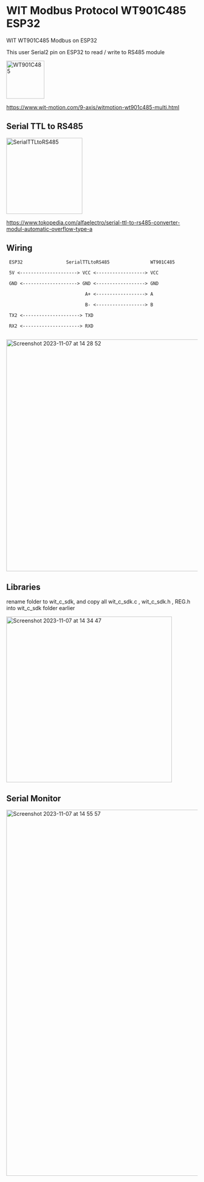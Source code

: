 # WIT Modbus Protocol WT901C485 ESP32
 WIT WT901C485 Modbus on ESP32

 This user Serial2 pin on ESP32 to read / write to RS485 module

 <img width="100" alt="WT901C485" src="https://github.com/hanandika/WIT-Modbus-Protocol-WT901C485-ESP32/assets/22127514/3c3169f6-9624-4751-8f0e-3a67ccb23e7a">
 
 https://www.wit-motion.com/9-axis/witmotion-wt901c485-multi.html

## Serial TTL to RS485
 
 <img width="200" alt="SerialTTLtoRS485" src="https://github.com/hanandika/WIT-Modbus-Protocol-WT901C485-ESP32/assets/22127514/4bec7d51-3569-4209-89e2-82e3c275e949">
 
 https://www.tokopedia.com/alfaelectro/serial-ttl-to-rs485-converter-modul-automatic-overflow-type-a

 ## Wiring
 ``` 
  ESP32                SerialTTLtoRS485               WT901C485
   
  5V <---------------------> VCC <------------------> VCC
   
  GND <--------------------> GND <------------------> GND
  
                              A+ <------------------> A

                              B- <------------------> B

  TX2 <---------------------> TXD

  RX2 <---------------------> RXD
  
 ```
<img width="610" alt="Screenshot 2023-11-07 at 14 28 52" src="https://github.com/hanandika/WIT-Modbus-Protocol-WT901C485-ESP32/assets/22127514/cfba115a-e858-49c0-8375-148579ae608f">

## Libraries

rename folder to wit_c_sdk, and copy all wit_c_sdk.c , wit_c_sdk.h , REG.h into wit_c_sdk folder earlier

<img width="436" alt="Screenshot 2023-11-07 at 14 34 47" src="https://github.com/hanandika/WIT-Modbus-Protocol-WT901C485-ESP32/assets/22127514/1168ae0a-c557-4856-bbed-ff652a4da330">



## Serial Monitor
<img width="963" alt="Screenshot 2023-11-07 at 14 55 57" src="https://github.com/hanandika/WIT-Modbus-Protocol-WT901C485-ESP32/assets/22127514/6c7bb059-f907-4888-8956-41daae70822c">
